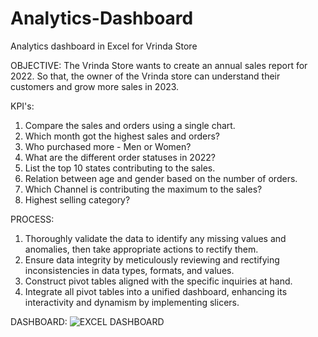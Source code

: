 # Analytics-Dashboard
Analytics dashboard in Excel for Vrinda Store

OBJECTIVE:
The Vrinda Store wants to create an annual sales report for 2022. So that, the owner of the Vrinda store can understand their customers and grow more sales in 2023.

KPI's:
1. Compare the sales and orders using a single chart.
2. Which month got the highest sales and orders?
3. Who purchased more - Men or Women?
4. What are the different order statuses in 2022?
5. List the top 10 states contributing to the sales.
6. Relation between age and gender based on the number of orders.
7. Which Channel is contributing the maximum to the sales?
8. Highest selling category?

PROCESS:
1. Thoroughly validate the data to identify any missing values and anomalies, then take appropriate actions to rectify them.
2. Ensure data integrity by meticulously reviewing and rectifying inconsistencies in data types, formats, and values.
3. Construct pivot tables aligned with the specific inquiries at hand.
4. Integrate all pivot tables into a unified dashboard, enhancing its interactivity and dynamism by implementing slicers.

DASHBOARD:
![EXCEL DASHBOARD](https://github.com/saumyasinghcs/Analytics-Dashboard/assets/114850422/5b79d9a0-a39e-4736-bddd-c1159b4a98f3)


